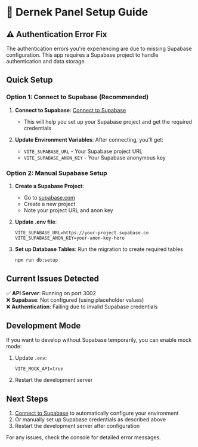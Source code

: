 # 🚀 Dernek Panel Setup Guide

## ⚠️ Authentication Error Fix

The authentication errors you're experiencing are due to missing Supabase configuration. This app requires a Supabase project to handle authentication and data storage.

## Quick Setup

### Option 1: Connect to Supabase (Recommended)

1. **Connect to Supabase**: [Connect to Supabase](#open-mcp-popover)
   - This will help you set up your Supabase project and get the required credentials

2. **Update Environment Variables**: After connecting, you'll get:
   - `VITE_SUPABASE_URL` - Your Supabase project URL
   - `VITE_SUPABASE_ANON_KEY` - Your Supabase anonymous key

### Option 2: Manual Supabase Setup

1. **Create a Supabase Project**:
   - Go to [supabase.com](https://supabase.com)
   - Create a new project
   - Note your project URL and anon key

2. **Update .env file**:
   ```env
   VITE_SUPABASE_URL=https://your-project.supabase.co
   VITE_SUPABASE_ANON_KEY=your-anon-key-here
   ```

3. **Set up Database Tables**: Run the migration to create required tables
   ```bash
   npm run db:setup
   ```

## Current Issues Detected

✅ **API Server**: Running on port 3002  
❌ **Supabase**: Not configured (using placeholder values)  
❌ **Authentication**: Failing due to invalid Supabase credentials  

## Development Mode

If you want to develop without Supabase temporarily, you can enable mock mode:

1. Update `.env`:
   ```env
   VITE_MOCK_API=true
   ```

2. Restart the development server

## Next Steps

1. [Connect to Supabase](#open-mcp-popover) to automatically configure your environment
2. Or manually set up Supabase credentials as described above
3. Restart the development server after configuration

For any issues, check the console for detailed error messages.
